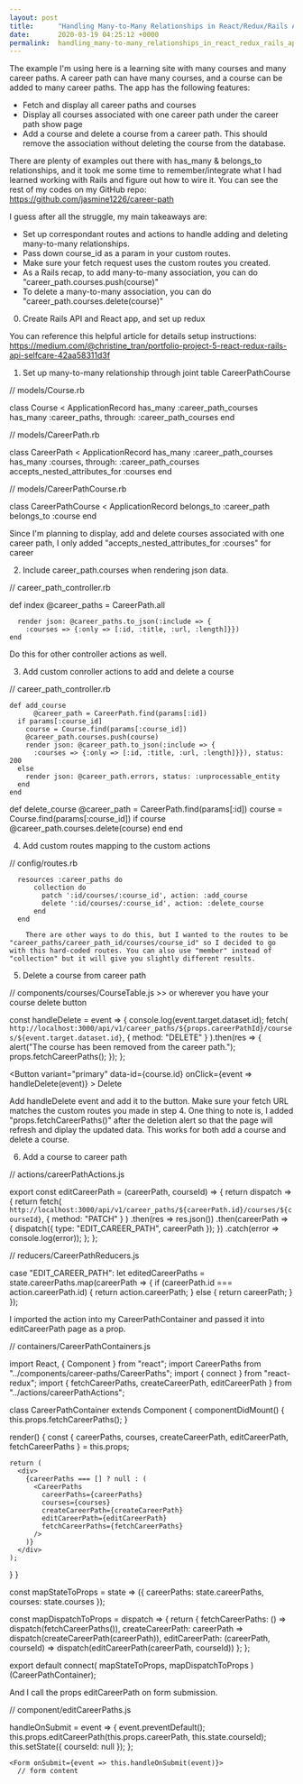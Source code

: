 ```yaml
---
layout: post
title:      "Handling Many-to-Many Relationships in React/Redux/Rails API Web App"
date:       2020-03-19 04:25:12 +0000
permalink:  handling_many-to-many_relationships_in_react_redux_rails_api_web_app
---
```


The example I'm using here is a learning site with many courses and many career paths. A career path can have many courses, and a course can be added to many career paths. The app has the following features:
* Fetch and display all career paths and courses
* Display all courses associated with one career path under the career path show page
* Add a course and delete a course from a career path. This should remove the association without deleting the course from the database.

There are plenty of examples out there with has_many & belongs_to relationships, and it took me some time to remember/integrate what I had learned working with Rails and figure out how to wire it. You can see the rest of my codes on my GitHub repo: https://github.com/jasmine1226/career-path

I guess after all the struggle, my main takeaways are:
* Set up correspondant routes and actions to handle adding and deleting many-to-many relationships.
* Pass down course_id as a param in your custom routes.
* Make sure your fetch request uses the custom routes you created.
* As a Rails recap, to add many-to-many association, you can do "career_path.courses.push(course)"
* To delete a many-to-many association, you can do "career_path.courses.delete(course)"

0. Create Rails API and React app, and set up redux

You can reference this helpful article for details setup instructions: https://medium.com/@christine_tran/portfolio-project-5-react-redux-rails-api-selfcare-42aa58311d3f

1. Set up many-to-many relationship through joint table CareerPathCourse

// models/Course.rb

class Course < ApplicationRecord
  has_many :career_path_courses
  has_many :career_paths, through: :career_path_courses
end

// models/CareerPath.rb

class CareerPath < ApplicationRecord
  has_many :career_path_courses
  has_many :courses, through: :career_path_courses
  accepts_nested_attributes_for :courses
end

// models/CareerPathCourse.rb

class CareerPathCourse < ApplicationRecord
  belongs_to :career_path
  belongs_to :course
end

Since I'm planning to display, add and delete courses associated with one career path,  I only added "accepts_nested_attributes_for :courses" for career

2. Include career_path.courses when rendering json data.

// career_path_controller.rb

def index
      @career_paths = CareerPath.all
      
      render json: @career_paths.to_json(:include => {
        :courses => {:only => [:id, :title, :url, :length]}})
    end

Do this for other controller actions as well.

3. Add custom conroller actions to add and delete a course

// career_path_controller.rb

    def add_course
		  @career_path = CareerPath.find(params[:id])
      if params[:course_id]
        course = Course.find(params[:course_id])
        @career_path.courses.push(course)
        render json: @career_path.to_json(:include => {
          :courses => {:only => [:id, :title, :url, :length]}}), status: 200
      else
        render json: @career_path.errors, status: :unprocessable_entity
      end
    end
		
   def delete_course
      @career_path = CareerPath.find(params[:id])
      course = Course.find(params[:course_id])
      if course
        @career_path.courses.delete(course)
      end
    end
		
4. Add custom routes mapping to the custom actions

// config/routes.rb

      resources :career_paths do
          collection do
            patch ':id/courses/:course_id', action: :add_course
            delete ':id/courses/:course_id', action: :delete_course
          end
      end
		
		There are other ways to do this, but I wanted to the routes to be "career_paths/career_path_id/courses/course_id" so I decided to go with this hard-coded routes. You can also use "member" instead of "collection" but it will give you slightly different results.

5. Delete a course from career path

// components/courses/CourseTable.js  >> or wherever you have your course delete button

const handleDelete = event => {
    console.log(event.target.dataset.id);
    fetch(
      `http://localhost:3000/api/v1/career_paths/${props.careerPathId}/courses/${event.target.dataset.id}`,
      {
        method: "DELETE"
      }
    ).then(res => {
      alert("The course has been removed from the career path.");
      props.fetchCareerPaths();
    });
  };

<Button variant="primary" data-id={course.id} onClick={event => handleDelete(event)} > Delete </Button>

Add handleDelete event and add it to the button. Make sure your fetch URL matches the custom routes you made in step 4.
One thing to note is, I added "props.fetchCareerPaths()" after the deletion alert so that the page will refresh and diplay the updated data. This works for both add a course and delete a course.


6. Add a course to career path

//  actions/careerPathActions.js

export const editCareerPath = (careerPath, courseId) => {
  return dispatch => {
    return fetch(
      `http://localhost:3000/api/v1/career_paths/${careerPath.id}/courses/${courseId}`,
      {
        method: "PATCH"
      }
    )
      .then(res => res.json())
      .then(careerPath => {
        dispatch({ type: "EDIT_CAREER_PATH", careerPath });
      })
      .catch(error => console.log(error));
  };
};

// reducers/CareerPathReducers.js

  case "EDIT_CAREER_PATH":
      let editedCareerPaths = state.careerPaths.map(careerPath => {
        if (careerPath.id === action.careerPath.id) {
          return action.careerPath;
        } else {
          return careerPath;
        }
      });

I imported the action into my CareerPathContainer and passed it into editCareerPath page as a prop.

// containers/CareerPathContainers.js

import React, { Component } from "react";
import CareerPaths from "../components/career-paths/CareerPaths";
import { connect } from "react-redux";
import {
  fetchCareerPaths,
  createCareerPath,
  editCareerPath
} from "../actions/careerPathActions";

class CareerPathContainer extends Component {
  componentDidMount() {
    this.props.fetchCareerPaths();
  }

  render() {
    const {
      careerPaths,
      courses,
      createCareerPath,
      editCareerPath,
      fetchCareerPaths
    } = this.props;

    return (
      <div>
        {careerPaths === [] ? null : (
          <CareerPaths
            careerPaths={careerPaths}
            courses={courses}
            createCareerPath={createCareerPath}
            editCareerPath={editCareerPath}
            fetchCareerPaths={fetchCareerPaths}
          />
        )}
      </div>
    );
  }
}

const mapStateToProps = state => ({
  careerPaths: state.careerPaths,
  courses: state.courses
});

const mapDispatchToProps = dispatch => {
  return {
    fetchCareerPaths: () => dispatch(fetchCareerPaths()),
    createCareerPath: careerPath => dispatch(createCareerPath(careerPath)),
    editCareerPath: (careerPath, courseId) =>
      dispatch(editCareerPath(careerPath, courseId))
  };
};

export default connect(
  mapStateToProps,
  mapDispatchToProps
)(CareerPathContainer);

And I call the props editCareerPath on form submission.

// component/editCareerPaths.js

handleOnSubmit = event => {
    event.preventDefault();
    this.props.editCareerPath(this.props.careerPath, this.state.courseId);
    this.setState({
      courseId: null
    });
  };
	
	<Form onSubmit={event => this.handleOnSubmit(event)}>
	  // form content
  </Form>

